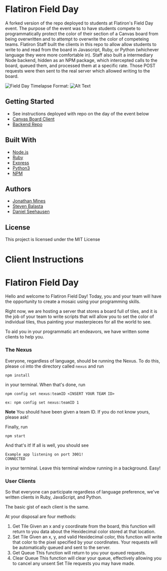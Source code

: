 Flatiron Field Day
===============
A forked version of the repo deployed to students at Flatiron's Field Day event. The purpose of the event was to have students compete to programmatically protect the color of their section of a Canvas board from being overwritten and to attempt to overwrite the color of competeing teams. Flatiron Staff built the clients in this repo to allow allow students to write to and read from the board in Javascript, Ruby, or Python (whichever language they were more comfortable in). Staff also built a intermediary Node backend, hidden as an NPM package, which intercepted calls to the board, queued them, and processed them at a specific rate. Those POST requests were then sent to the real server which allowed writing to the board.

![Field Day Timelapse](https://j.gifs.com/D93Rx6.gif)
Format: ![Alt Text](https://j.gifs.com/D93Rx6.gif)

## Getting Started
* See instructions deployed with repo on the day of the event below
* [Canvas Board Client](https://github.com/MinesJA/spotify_tree_backend)
* [Backend Repo](https://github.com/MinesJA/spotify_tree_backend)

## Built With
* [Node.js](https://nodejs.org/en/)
* [Ruby](https://www.ruby-lang.org/en/)
* [Express](https://expressjs.com/)
* [Python3](https://www.python.org/download/releases/3.0/)
* [NPM](https://www.npmjs.com/)

## Authors
* [Jonathan Mines](https://github.com/MinesJA)
* [Steven Balasta](https://github.com/sbal13)
* [Daniel Seehausen](https://github.com/DanielSeehausen)

## License
This project is licensed under the MIT License


Client Instructions
===============

# Flatiron Field Day 

Hello and welcome to Flatiron Field Day! Today, you and your team will have the opportunity to create a mosaic using your programming skills. 

Right now, we are hosting a server that stores a board full of tiles, and it is the job of your team to write scripts that will allow you to set the color of individual tiles, thus painting your masterpieces for all the world to see.

To aid you in your programmatic art endeavors, we have written some clients to help you.


### The Nexus

Everyone, regardless of language, should be running the Nexus. To do this, please `cd` into the directory called `nexus` and run 

```
npm install
``` 

in your terminal. When that's done, run

```
npm config set nexus:teamID <INSERT YOUR TEAM ID>

ex: npm config set nexus:teamID 1
```
**Note** You should have been given a team ID. If you do not know yours, please ask!

Finally, run

```
npm start
```

And that's it! If all is well, you should see 

```
Example app listening on port 3001!
CONNECTED
```

in your terminal. Leave this terminal window running in a background. Easy!

### User Clients

So that everyone can participate regardless of language preference, we've written clients in Ruby, JavaScript, and Python.

The basic gist of each client is the same. 

At your disposal are four methods:

1. Get Tile
	Given an x and y coordinate from the board, this function will return to you data about the Hexidecimal color stored at that location.
2. Set Tile
	Given an x, y, and valid Hexidecimal color, this function will write that color to the pixel specified by your coordinates. Your requests will be automatically queued and sent to the server.
3. Get Queue
	This function will return to you your queued requests.
4. Clear Queue
	This function will clear your queue, effectively allowing you to cancel any unsent Set Tile requests you may have made.
